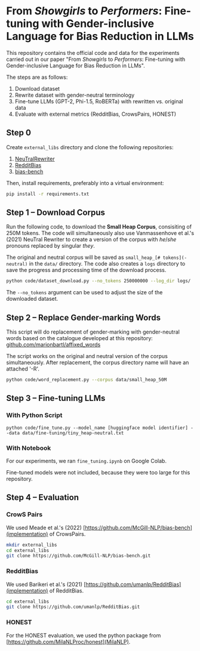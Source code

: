 # From _Showgirls_ to _Performers_: Fine-tuning with Gender-inclusive Language for Bias Reduction in LLMs

This repository contains the official code and data for the experiments carried out in our paper "From _Showgirls_ to _Performers_: Fine-tuning with Gender-inclusive Language for Bias Reduction in LLMs". 

The steps are as follows: 

1. Download dataset 
2. Rewrite dataset with gender-neutral terminology
4. Fine-tune LLMs (GPT-2, Phi-1.5, RoBERTa) with rewritten vs. original data
5. Evaluate with external metrics (RedditBias, CrowsPairs, HONEST)

## Step 0

Create `external_libs` directory and clone the following repositories: 

1. [NeuTralRewriter](https://github.com/vnmssnhv/NeuTralRewriter)
2. [RedditBias](https://github.com/SoumyaBarikeri/RedditBias)
3. [bias-bench](https://github.com/McGill-NLP/bias-bench)


Then, install requirements, preferably into a virtual environment: 
```sh
pip install -r requirements.txt
```

## Step 1 &ndash; Download Corpus

Run the following code, to download the **Small Heap Corpus**, consisiting of 250M tokens. The code will simultaneously also use Vanmassenhove et al.'s (2021) NeuTral Rewriter to create a version of the corpus with _he_/_she_ pronouns replaced by singular _they_.

The original and neutral corpus will be saved as `small_heap_[# tokens](-neutral)` in the `data/` directory.
The code also creates a `logs` directory to save the progress and processing time of the download process.

```sh
python code/dataset_download.py --no_tokens 250000000 --log_dir logs/
```

The `--no_tokens` argument can be used to adjust the size of the downloaded dataset.


## Step 2 &ndash; Replace Gender-marking Words

This script will do replacement of gender-marking with gender-neutral words based on the catalogue developed at this repository: [github.com/marionbartl/affixed_words](https://github.com/marionbartl/affixed_words)

The script works on the original and neutral version of the corpus simultaneously. After replacement, the corpus directory name will have an attached '-R'. 

```sh
python code/word_replacement.py --corpus data/small_heap_50M
```

## Step 3 &ndash; Fine-tuning LLMs

### With Python Script

```
python code/fine_tune.py --model_name [huggingface model identifier] --data data/fine-tuning/tiny_heap-neutral.txt
```

### With Notebook 

For our experiments, we ran `fine_tuning.ipynb` on Google Colab. 

Fine-tuned models were not included, because they were too large for this repository. 

## Step 4 &ndash; Evaluation

### CrowS Pairs

We used Meade et al.'s (2022) [https://github.com/McGill-NLP/bias-bench](implementation) of CrowsPairs.

```sh
mkdir external_libs
cd external_libs
git clone https://github.com/McGill-NLP/bias-bench.git
```

### RedditBias

We used Barikeri et al.'s (2021) [https://github.com/umanlp/RedditBias](implementation) of RedditBias. 

```sh
cd external_libs
git clone https://github.com/umanlp/RedditBias.git
```

### HONEST

For the HONEST evaluation, we used the python package from [https://github.com/MilaNLProc/honest](MilaNLP). 

